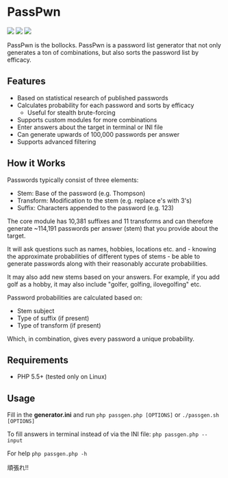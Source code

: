 PassPwn
=======
![](https://img.shields.io/badge/build-passing-brightgreen) ![](https://img.shields.io/badge/license-GPL%203-blue) ![](https://img.shields.io/badge/passpwn-v1.0-blue)

PassPwn is the bollocks. PassPwn is a password list generator that not only generates a ton of combinations, but also sorts the password list by efficacy.

## Features
- Based on statistical research of published passwords
- Calculates probability for each password and sorts by efficacy
  - Useful for stealth brute-forcing
- Supports custom modules for more combinations
- Enter answers about the target in terminal or INI file
- Can generate upwards of 100,000 passwords per answer
- Supports advanced filtering

## How it Works
Passwords typically consist of three elements:
- Stem: Base of the password (e.g. Thompson)
- Transform: Modification to the stem (e.g. replace e's with 3's)
- Suffix: Characters appended to the password (e.g. 123)

The core module has 10,381 suffixes and 11 transforms and can therefore generate ~114,191 passwords per answer (stem) that you provide about the target.

It will ask questions such as names, hobbies, locations etc. and - knowing the approximate probabilities of different types of stems - be able to generate passwords along with their reasonably accurate probabilities.

It may also add new stems based on your answers. For example, if you add golf as a hobby, it may also include "golfer, golfing, ilovegolfing" etc.

Password probabilities are calculated based on:
- Stem subject
- Type of suffix (if present)
- Type of transform (if present)

Which, in combination, gives every password a unique probability.

## Requirements
- PHP 5.5+ (tested only on Linux)
## Usage
Fill in the **generator.ini** and run
```php passgen.php [OPTIONS]```
or
```./passgen.sh [OPTIONS]```

To fill answers in terminal instead of via the INI file:
```php passgen.php --input```

For help
```php passgen.php -h```

頑張れ!!
